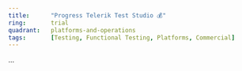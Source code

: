 ```yaml
---
title:      "Progress Telerik Test Studio 💰"
ring:       trial
quadrant:   platforms-and-operations
tags:       [Testing, Functional Testing, Platforms, Commercial]
---
```

...
